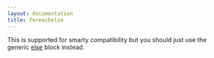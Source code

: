 ```yaml
---
layout: documentation
title: foreachelse
---
```


This is supported for smarty compatibility but you should just use the generic [else](/documentation/1.3.x/blocks/else.html) block instead.